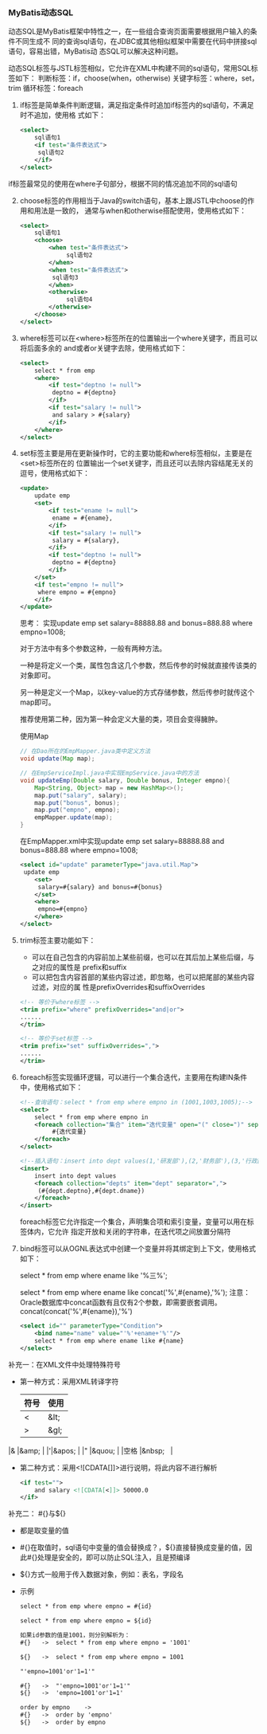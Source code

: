 ### MyBatis动态SQL
动态SQL是MyBatis框架中特性之一，在一些组合查询页面需要根据用户输入的条件不同生成不
同的查询sql语句，在JDBC或其他相似框架中需要在代码中拼接sql语句，容易出错，MyBatis动
态SQL可以解决这种问题。

动态SQL标签与JSTL标签相似，它允许在XML中构建不同的sql语句，常用SQL标签如下：
判断标签：if，choose(when，otherwise)
关键字标签：where，set，trim
循环标签：foreach

1. if标签是简单条件判断逻辑，满足指定条件时追加if标签内的sql语句，不满足时不追加，使用格
   式如下：

   ```xml
   <select>
       sql语句1
       <if test="条件表达式">
       	sql语句2
       </if>	
   </select>	
   ```


​        if标签最常见的使用在where子句部分，根据不同的情况追加不同的sql语句

2. choose标签的作用相当于Java的switch语句，基本上跟JSTL中choose的作用和用法是一致的，
   通常与when和otherwise搭配使用，使用格式如下：

   ```xml
   <select>
       sql语句1
       <choose>
           <when test="条件表达式">
          	 	sql语句2
           </when>
           <when test="条件表达式">
           	sql语句3
           </when>
           <otherwise>
          		sql语句4
           </otherwise>
       </choose>	
   </select>
   ```

3. where标签可以在\<where>标签所在的位置输出一个where关键字，而且可以将后面多余的
   and或者or关键字去除，使用格式如下：

   ```xml
   <select>
       select * from emp 
       <where>
           <if test="deptno != null">
           	deptno = #{deptno}
           </if>
           <if test="salary != null">
           	and salary > #{salary}
           </if>
       </where>
   </select>
   ```

4. set标签主要是用在更新操作时，它的主要功能和where标签相似，主要是在\<set>标签所在的
   位置输出一个set关键字，而且还可以去除内容结尾无关的逗号，使用格式如下：

   ```xml
   <update>
       update emp 
       <set>
           <if test="ename != null">
           	ename = #{ename},
           </if>
           <if test="salary != null">
           	salary = #{salary},
           </if>
           <if test="deptno != null">
           	deptno = #{deptno}
           </if>
       </set>
       <if test="empno != null">
       	where empno = #{empno}
       </if>
   </update>	
   ```

   思考：
   实现update emp set salary=88888.88 and bonus=888.88 where empno=1008;

   对于方法中有多个参数这种，一般有两种方法。
   
   一种是将定义一个类，属性包含这几个参数，然后传参的时候就直接传该类的对象即可。
   
   另一种是定义一个Map，以key-value的方式存储参数，然后传参时就传这个map即可。
   
   推荐使用第二种，因为第一种会定义大量的类，项目会变得臃肿。
   
   使用Map
   
   ```java
   // 在Dao所在的EmpMapper.java类中定义方法
   void update(Map map);
   
   // 在EmpServiceImpl.java中实现EmpService.java中的方法
   void updateEmp(Double salary, Double bonus, Integer empno){
       Map<String, Object> map = new HashMap<>();
       map.put("salary", salary);
       map.put("bonus", bonus);
       map.put("empno", empno);
       empMapper.update(map);
   }
   ```
   
   在EmpMapper.xml中实现update emp set salary=88888.88 and bonus=888.88 where empno=1008;
   
   ```xml
   <select id="update" parameterType="java.util.Map">
   	update emp 
       <set>
       	salary=#{salary} and bonus=#{bonus}
       </set>
       <where>
       	empno=#{empno}
       </where>
   </select>
   ```
   
5. trim标签主要功能如下：

   - 可以在自己包含的内容前加上某些前缀，也可以在其后加上某些后缀，与之对应的属性是
     prefix和suffix
   - 可以把包含内容首部的某些内容过滤，即忽略，也可以把尾部的某些内容过滤，对应的属
     性是prefixOverrides和suffixOverrides

   ```xml
   <!-- 等价于where标签 -->
   <trim prefix="where" prefixOverrides="and|or">
   ......
   </trim>	
   
   <!-- 等价于set标签 -->
   <trim prefix="set" suffixOverrides=",">
   ......
   </trim>
   ```

6. foreach标签实现循环逻辑，可以进行一个集合迭代，主要用在构建IN条件中，使用格式如下：

   ```xml
   <!--查询语句：select * from emp where empno in (1001,1003,1005);-->
   <select>
       select * from emp where empno in
       <foreach collection="集合" item="迭代变量" open="(" close=")" separator=",">
      		#{迭代变量}
       </foreach>
   </select>	
   ```

   ```xml
   <!--插入语句：insert into dept values(1,'研发部'),(2,'财务部'),(3,'行政部'),(4,'市场部');-->
   <insert>
       insert into dept values
       <foreach collection="depts" item="dept" separator=",">
       	(#{dept.deptno},#{dept.dname})
       </foreach>
   </insert>	
   ```

   foreach标签它允许指定一个集合，声明集合项和索引变量，变量可以用在标签体内，它允许
   指定开放和关闭的字符串，在迭代项之间放置分隔符
   
  7. bind标签可以从OGNL表达式中创建一个变量并将其绑定到上下文，使用格式如下：

     select * from emp where ename like '%三%';		

     select * from emp where ename like concat('%',#{ename},'%');
     注意：Oracle数据库中concat函数有且仅有2个参数，即需要嵌套调用。
     concat(concat('%',#{ename}),'%')

     ```xml
     <select id="" parameterType="Condition">
         <bind name="name" value="'%'+ename+'%'"/>
         select * from emp where ename like #{name}
     </select>	
     ```
     
     

 补充一：在XML文件中处理特殊符号

- 第一种方式：采用XML转译字符

  | 符号 | 使用  |
  | ---- | ----- |
  | <    | \&lt; |
  |      >|\&gl;       |
|& |\&amp; |
  |'|\&apos; |
  |" |\&quou; |
  |空格 |\&nbsp;		&nbsp; |
  
- 第二种方式：采用\<![CDATA[]]>进行说明，将此内容不进行解析

  ```xml
  <if test="">
      and salary <![CDATA[<]]> 50000.0	
  </if>
  ```



补充二： #{}与${}

- 都是取变量的值

- #{}在取值时，sql语句中变量的值会替换成？，${}直接替换成变量的值，因此#{}处理是安全的，即可以防止SQL注入，且是预编译

- ${}方式一般用于传入数据对象，例如：表名，字段名

- 示例

  ```xml
  select * from emp where empno = #{id}
  
  select * from emp where empno = ${id}
  
  如果id参数的值是1001，则分别解析为：
  #{}	->	select * from emp where empno = '1001'
  
  ${}	->	select * from emp where empno = 1001
  
  "'empno=1001'or'1=1'"
  
  #{}	->	"'empno=1001'or'1=1'"			
  ${}	->	'empno=1001'or'1=1'		
  
  order by empno	->
  #{}	->	order by 'empno'
  ${}	->	order by empno
  ```

  ​		


